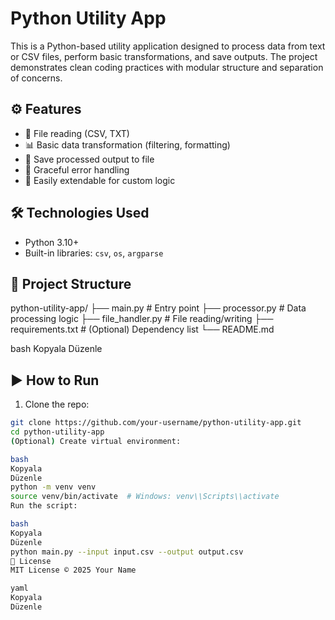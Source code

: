# Python Utility App

This is a Python-based utility application designed to process data from text or CSV files, perform basic transformations, and save outputs. The project demonstrates clean coding practices with modular structure and separation of concerns.

## ⚙️ Features

- 📂 File reading (CSV, TXT)
- 📊 Basic data transformation (filtering, formatting)
- 💾 Save processed output to file
- 🚫 Graceful error handling
- 🔧 Easily extendable for custom logic

## 🛠 Technologies Used

- Python 3.10+
- Built-in libraries: `csv`, `os`, `argparse`

## 📂 Project Structure

python-utility-app/
├── main.py # Entry point
├── processor.py # Data processing logic
├── file_handler.py # File reading/writing
├── requirements.txt # (Optional) Dependency list
└── README.md

bash
Kopyala
Düzenle

## ▶️ How to Run

1. Clone the repo:
```bash
git clone https://github.com/your-username/python-utility-app.git
cd python-utility-app
(Optional) Create virtual environment:

bash
Kopyala
Düzenle
python -m venv venv
source venv/bin/activate  # Windows: venv\\Scripts\\activate
Run the script:

bash
Kopyala
Düzenle
python main.py --input input.csv --output output.csv
📄 License
MIT License © 2025 Your Name

yaml
Kopyala
Düzenle
